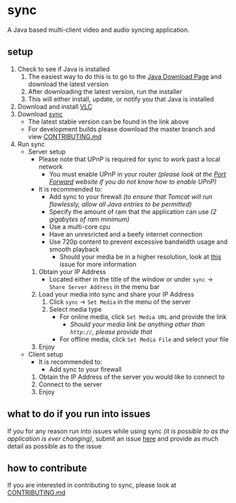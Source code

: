 # sync
A Java based multi-client video and audio syncing application.
	
## setup
1. Check to see if Java is installed
   1. The easiest way to do this is to go to the [Java Download Page](https://www.java.com/en/download/) and download the latest version
   2. After downloading the latest version, run the installer
   3. This will either install, update, or notify you that Java is installed
2. Download and install [VLC](http://www.videolan.org/vlc/index.html)
3. Download [sync](https://www.github.com/ajchili/sync/releases)
   * The latest stable version can be found in the link above
   * For development builds please download the master branch and view [CONTRIBUTING.md](https://github.com/ajchili/sync/blob/master/CONTRIBUTING.md)
4. Run sync
   * Server setup
      * Please note that UPnP is required for sync to work past a local network
         * You must enable UPnP in your router _(please look at the [Port Forward](https://portforward.com/router.htm) website if you do not know how to enable UPnP)_
      * It is recommended to:
         * Add sync to your firewall _(to ensure that Tomcat will run flawlessly, allow all Java entries to be permitted)_
         * Specify the amount of ram that the application can use _(2 gigabytes of ram minimum)_
         * Use a multi-core cpu
         * Have an unresricted and a beefy internet connection
         * Use 720p content to prevent excessive bandwidth usage and smooth playback
            * Should your media be in a higher resolution, look at [this](https://github.com/ajchili/sync/issues/8) issue for more information
      1. Obtain your IP Address
         * Located either in the title of the window or under `sync` -> `Share Server Address` in the menu bar
      2. Load your media into sync and share your IP Address
         1. Click `sync` -> `Set Media` in the menu of the server
         2. Select media type
            * For online media, click `Set Media URL` and provide the link
               * _Should your media link be anything other than `http://`, please provide that_
            * For offline media, click `Set Media File` and select your file
     3. Enjoy
   * Client setup
      * It is recommended to:
         * Add sync to your firewall
      1. Obtain the IP Address of the server you would like to connect to
      2. Connect to the server
      3. Enjoy
	
## what to do if you run into issues
If you for any reason run into issues while using sync _(it is possible to as the application is ever changing)_, submit an issue [here](https://github.com/ajchili/sync/issues) and provide as much detail as possible as to the issue


## how to contribute
If you are interested in contributing to sync, please look at [CONTRIBUTING.md](https://github.com/ajchili/sync/blob/master/CONTRIBUTING.md)